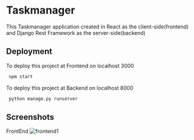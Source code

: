 
# Taskmanager


This Taskmanager application created in React as the client-side(frontend) and Django Rest Framework as the server-side(backend)

## Deployment

To deploy this project at Frontend on localhost 3000


```bash
 npm start
```

To deploy this project at Backend on localhost 8000


```bash
 python manage.py runserver
```

## Screenshots
FrontEnd
![frontend1](https://user-images.githubusercontent.com/81206663/224604030-d9aa1732-5e90-4558-be3f-0786675786da.png)
